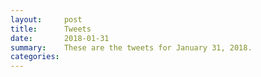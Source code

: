 ```yaml
---
layout:     post
title:      Tweets
date:       2018-01-31
summary:    These are the tweets for January 31, 2018.
categories:
---
```


